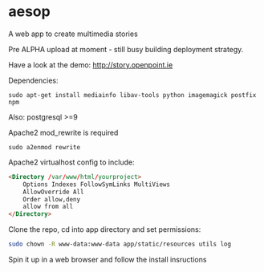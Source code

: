 aesop
=====

A web app to create multimedia stories

Pre ALPHA upload at moment - still busy building deployment strategy.

Have a look at the demo: http://story.openpoint.ie

Dependencies:

`sudo apt-get install mediainfo libav-tools python imagemagick postfix npm`

Also: postgresql >=9

Apache2 mod_rewrite is required

`sudo a2enmod rewrite`

Apache2 virtualhost config to include:

```html
<Directory /var/www/html/yourproject>
    Options Indexes FollowSymLinks MultiViews
    AllowOverride All
    Order allow,deny
    allow from all
</Directory>
```
Clone the repo, cd into app directory and set permissions:

```bash
sudo chown -R www-data:www-data app/static/resources utils log
```

Spin it up in a web browser and follow the install insructions
